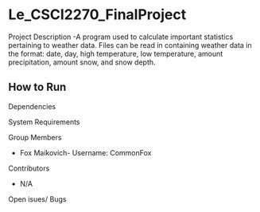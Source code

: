 # Le_CSCI2270_FinalProject
Project Description 
  -A program used to calculate important statistics pertaining to weather data. Files can be read in containing weather data in the format: date, day, high temperature, low temperature, amount precipitation, amount snow, and snow depth.

How to Run
  - 
Dependencies 

System Requirements

Group Members
  - Fox Maikovich- Username: CommonFox

Contributors 
  - N/A

Open isues/ Bugs
